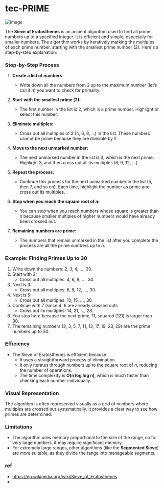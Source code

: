 # tec-PRIME
![image](https://github.com/user-attachments/assets/91203b4e-0041-40ed-9578-82cbb6a3e4f8)


The **Sieve of Eratosthenes** is an ancient algorithm used to find all prime numbers up to a specified integer. It is efficient and simple, especially for smaller numbers. The algorithm works by iteratively marking the multiples of each prime number, starting with the smallest prime number (2). Here's a step-by-step explanation:

### Step-by-Step Process
1. **Create a list of numbers:**
   - Write down all the numbers from 2 up to the maximum number (let’s call it *n*) you want to check for primality.
   
2. **Start with the smallest prime (2):**
   - The first number in the list is 2, which is a prime number. Highlight or select this number.
   
3. **Eliminate multiples:**
   - Cross out all multiples of 2 (4, 6, 8, …) in the list. These numbers cannot be prime because they are divisible by 2.
   
4. **Move to the next unmarked number:**
   - The next unmarked number in the list is 3, which is the next prime. Highlight 3, and then cross out all its multiples (6, 9, 12, …).
   
5. **Repeat the process:**
   - Continue this process for the next unmarked number in the list (5, then 7, and so on). Each time, highlight the number as prime and cross out its multiples.
   
6. **Stop when you reach the square root of *n*:**
   - You can stop when you reach numbers whose square is greater than *n* because smaller multiples of higher numbers would have already been crossed out.

7. **Remaining numbers are prime:**
   - The numbers that remain unmarked in the list after you complete the process are all the prime numbers up to *n*.

### Example: Finding Primes Up to 30
1. Write down the numbers: 2, 3, 4, ..., 30.
2. Start with 2:
   - Cross out all multiples: 4, 6, 8, ..., 30.
3. Next is 3:
   - Cross out all multiples: 6, 9, 12, ..., 30.
4. Next is 5:
   - Cross out all multiples: 10, 15, ..., 30.
5. Continue with 7 (since 4, 6 are already crossed out):
   - Cross out its multiples: 14, 21, ..., 28.
6. You stop here because the next prime, 11, squared (121) is larger than 30.
7. The remaining numbers (2, 3, 5, 7, 11, 13, 17, 19, 23, 29) are the prime numbers up to 30.

### Efficiency
- The Sieve of Eratosthenes is efficient because:
  - It uses a straightforward process of elimination.
  - It only iterates through numbers up to the square root of *n*, reducing the number of operations.
  - The time complexity is **O(n log log n)**, which is much faster than checking each number individually.

### Visual Representation
The algorithm is often represented visually as a grid of numbers where multiples are crossed out systematically. It provides a clear way to see how primes are determined.

### Limitations
- The algorithm uses memory proportional to the size of the range, so for very large numbers, it may require significant memory.
- For extremely large ranges, other algorithms (like the **Segmented Sieve**) are more suitable, as they divide the range into manageable segments.


 ### ref
 - https://en.wikipedia.org/wiki/Sieve_of_Eratosthenes
 - 
